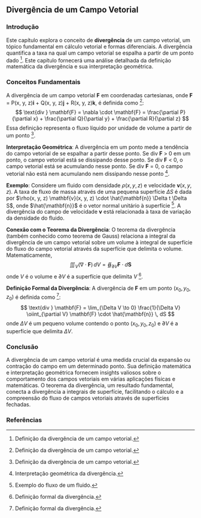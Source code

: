 ## Divergência de um Campo Vetorial

### Introdução
Este capítulo explora o conceito de **divergência** de um campo vetorial, um tópico fundamental em cálculo vetorial e formas diferenciais. A divergência quantifica a taxa na qual um campo vetorial se espalha a partir de um ponto dado [^1]. Este capítulo fornecerá uma análise detalhada da definição matemática da divergência e sua interpretação geométrica.

### Conceitos Fundamentais

A divergência de um campo vetorial **F** em coordenadas cartesianas, onde **F** = P(x, y, z)𝐢 + Q(x, y, z)𝐣 + R(x, y, z)𝐤, é definida como [^1]:
$$ \text{div } \mathbf{F} = \nabla \cdot \mathbf{F} = \frac{\partial P}{\partial x} + \frac{\partial Q}{\partial y} + \frac{\partial R}{\partial z} $$
Essa definição representa o fluxo líquido por unidade de volume a partir de um ponto [^1].

**Interpretação Geométrica**: A divergência em um ponto mede a tendência do campo vetorial de se espalhar a partir desse ponto. Se div **F** > 0 em um ponto, o campo vetorial está se dissipando desse ponto. Se div **F** < 0, o campo vetorial está se acumulando nesse ponto. Se div **F** = 0, o campo vetorial não está nem acumulando nem dissipando nesse ponto [^14].

**Exemplo**: Considere um fluido com densidade $\rho(x, y, z)$ e velocidade $\mathbf{v}(x, y, z)$. A taxa de fluxo de massa através de uma pequena superfície $\Delta S$ é dada por $\rho(x, y, z) \mathbf{v}(x, y, z) \cdot \hat{\mathbf{n}} \Delta t \Delta S$, onde $\hat{\mathbf{n}}$ é o vetor normal unitário à superfície [^15]. A divergência do campo de velocidade $\mathbf{v}$ está relacionada à taxa de variação da densidade do fluido.

**Conexão com o Teorema da Divergência**: O teorema da divergência (também conhecido como teorema de Gauss) relaciona a integral da divergência de um campo vetorial sobre um volume à integral de superfície do fluxo do campo vetorial através da superfície que delimita o volume. Matematicamente,
$$ \iiint_V (\nabla \cdot \mathbf{F}) \, dV = \oiint_{\partial V} \mathbf{F} \cdot d\mathbf{S} $$
onde $V$ é o volume e $\partial V$ é a superfície que delimita $V$ [^17].

**Definição Formal da Divergência**: A divergência de **F** em um ponto $(x_0, y_0, z_0)$ é definida como [^17]:
$$ \text{div } \mathbf{F} = \lim_{\Delta V \to 0} \frac{1}{\Delta V} \oiint_{\partial V} \mathbf{F} \cdot \hat{\mathbf{n}} \, dS $$
onde $\Delta V$ é um pequeno volume contendo o ponto $(x_0, y_0, z_0)$ e $\partial V$ é a superfície que delimita $\Delta V$.

### Conclusão

A divergência de um campo vetorial é uma medida crucial da expansão ou contração do campo em um determinado ponto. Sua definição matemática e interpretação geométrica fornecem insights valiosos sobre o comportamento dos campos vetoriais em várias aplicações físicas e matemáticas. O teorema da divergência, um resultado fundamental, conecta a divergência a integrais de superfície, facilitando o cálculo e a compreensão do fluxo de campos vetoriais através de superfícies fechadas.

### Referências
[^1]: Definição da divergência de um campo vetorial.
[^14]: Interpretação geométrica da divergência.
[^15]: Exemplo do fluxo de um fluido.
[^17]: Definição formal da divergência.

<!-- END -->